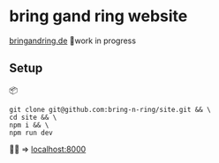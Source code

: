 # bring gand ring website

[bringandring.de](https://bringandring.de/)
🚧work in progress

## Setup

📦

```
git clone git@github.com:bring-n-ring/site.git && \
cd site && \
npm i && \
npm run dev
```

👩‍💻 => [localhost:8000](http://localhost:8000/)
